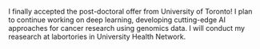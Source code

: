 I finally accepted the post-doctoral offer from University of Toronto! I plan to continue working on deep learning, developing cutting-edge AI approaches for cancer research using genomics data. I will conduct my reasearch at labortories in University Health Network.
